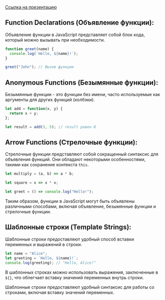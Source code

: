 [Ссылка на презентацию](https://github.com/ait-tr/cohort34.3/blob/main/front_end/lesson_09/presentation.pdf)<br />

## Function Declarations (Объявление функции):

Объявление функции в JavaScript представляет собой блок кода, который можно вызывать при необходимости.

```javascript
function greet(name) {
  console.log(`Hello, ${name}!`);
}

greet("John"); // Вызов функции
```

## Anonymous Functions (Безымянные функции):

Безымянные функции - это функции без имени, часто используемые как аргументы для других функций (колбэки).

```javascript
let add = function(x, y) {
  return x + y;
};

let result = add(3, 5); // result равен 8
```

## Arrow Functions (Стрелочные функции):

Стрелочные функции представляют собой сокращенный синтаксис для объявления функций. Они обладают некоторыми особенностями, такими как сохранение контекста `this`.

```javascript
let multiply = (a, b) => a * b;

let square = x => x * x;

let greet = () => console.log("Hello!");
```
Таким образом, функции в JavaScript могут быть объявлены различными способами, включая объявление, безымянные функции и стрелочные функции. 

## Шаблонные строки (Template Strings):

Шаблонные строки предоставляют удобный способ вставки переменных и выражений в строки.

```javascript
let name = "Alice";
let greeting = `Hello, ${name}!`;
console.log(greeting); // "Hello, Alice!"
```

В шаблонных строках можно использовать выражения, заключенные в `${}`, что облегчает вставку значений переменных внутрь строки.

Шаблонные строки предоставляют удобный синтаксис для работы со строками, включая вставку значений переменных.

